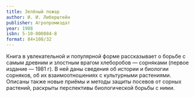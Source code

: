 ```yaml
---
title: Зелёный пожар
author: И. И. Либерштейн
publisher: Агропромиздат
year: 1988
isbn: 5-10-000084-8
format: 84×108/32
---
```


Книга в увлекательной и популярной форме рассказывает о борьбе с самым древним и злостным врагом хлеборобов — сорняками (первое издание — 1981 г).
В ней даны сведения об истории и биологии сорняков, об их взаимоотношениях с культурными растениями. Описаны также новые приёмы и методы защиты посевов от сорных растений, раскрыты перспективы биологической борьбы с ними.
